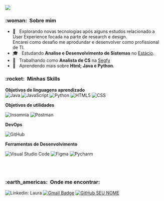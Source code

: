 

![](https://komarev.com/ghpvc/?username=lbarrosfs&color=006bed)

<h3> :woman: &nbsp;Sobre mim </h3>

- 🤔 &nbsp; Explorando novas tecnologias após alguns estudos relacionado a User Experience focada na parte de research e design. <br>
            Encarei como desafio me aprodundar e desenvolver como profissional de TI.</br>
- 🎓 &nbsp; Estudando **Analise e Desenvolvimento de Sistemas** no <a href="https://estacio.br/">Estácio</a>.
- 💼 &nbsp; Trabalhando como **Analista de CS** na <a href="https://www.segfy.com/">Segfy</a>
- 🌱 &nbsp; Aprendendo mais sobre **Html; Java e Python**.

<h3> :rocket: &nbsp;Minhas Skills </h3>

**Objetivos de linguagens aprendizado**
<br>
  ![Java](https://img.shields.io/badge/-Java-333333?style=flat&logo=Java)
  ![JavaScript](https://img.shields.io/badge/-JavaScript-333333?style=flat&logo=javascript)
  ![Python](https://img.shields.io/badge/-Python-333333?style=flat&logo=Python)
  ![HTML5](https://img.shields.io/badge/-HTML5-333333?style=flat&logo=HTML5)
  ![CSS](https://img.shields.io/badge/-CSS-333333?style=flat&logo=CSS3&logoColor=1572B6)</br>
 

**Objetivos de utilidades**

  ![Insomnia](https://img.shields.io/badge/-Insomnia-333333?style=flat&logo=insomnia)
  ![Postman](https://img.shields.io/badge/-Postman-333333?style=flat&logo=postman)

**DevOps**

  ![GitHub](https://img.shields.io/badge/-GitHub-333333?style=flat&logo=github)
 

**Ferramentas de Desenvolvimento**

  ![Visual Studio Code](https://img.shields.io/badge/-Visual%20Studio%20Code-333333?style=flat&logo=visual-studio-code&logoColor=007ACC)
  ![Figma](https://img.shields.io/badge/-Figma-333333?style=flat&logo=figma&logoColor=007ACC)
  ![Pycharm](https://img.shields.io/badge/-Pycharm-333333?style=flat&logo=Pycharm&logoColor=007ACC)

<br/>

<br/>

<h3> :earth_americas: &nbsp;Onde me encontrar: </h3> 

![<a href="linkedin.com/in/lbarrosf">Linkedin: Laura](https://img.shields.io/badge/-lbarrosf-blue?style=flat-square&logo=Linkedin&logoColor=white&link=https://linkedin.com/in/lbarrosf)</a>
[![Gmail Badge](https://img.shields.io/badge/-lbarros.f14@gmail.com-006bed?style=flat-square&logo=Gmail&logoColor=white&link=mailto:SEU-EMAIL)](mailto:lbarros.f14@gmail.com) <a href="https://github.com/lbarrosf">
![GitHub SEU NOME]( https://img.shields.io/github/followers/lbarrosf?label=follow&style=social)</a>


